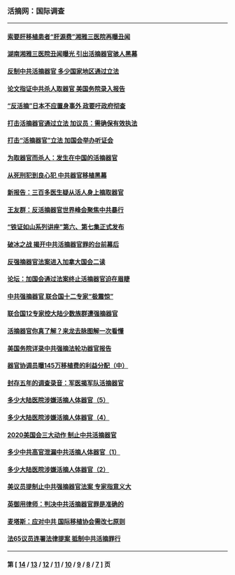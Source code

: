 ### 活摘网：国际调查
---
#### [索要肝移植患者“肝源费”湘雅三医院再曝丑闻](../../pages/nf5947/n14055320.md?10090430) 
#### [湖南湘雅三医院丑闻曝光 引出活摘器官骇人黑幕](../../pages/nf5947/n14051847.md?10090430) 
#### [反制中共活摘器官 多少国家地区通过立法](../../pages/nf5947/n14009863.md?10090430) 
#### [论文指证中共杀人取器官 美国务院录入报告](../../pages/nf5947/n13999890.md?10090430) 
#### [“反活摘”日本不应置身事外 政要吁政府彻查](../../pages/nf5947/n13971188.md?10090430) 
#### [打击活摘器官通过立法 加议员：需确保有效执法](../../pages/nf5947/n13886356.md?10090430) 
#### [打击“活摘器官”立法 加国会举办听证会](../../pages/nf5947/n13869362.md?10090430) 
#### [为取器官而杀人：发生在中国的活摘器官](../../pages/nf5947/n13794731.md?10090430) 
#### [从死刑犯到良心犯 中共器官移植黑幕](../../pages/nf5947/n13764669.md?10090430) 
#### [新报告：三百多医生疑从活人身上摘取器官](../../pages/nf5947/n13703044.md?10090430) 
#### [王友群：反活摘器官世界峰会聚焦中共暴行](../../pages/nf5947/n13250738.md?10090430) 
#### [“铁证如山系列讲座”第六、第七集正式发布](../../pages/nf5947/n13106287.md?10090430) 
#### [破冰之战 揭开中共活摘器官罪的台前幕后](../../pages/nf5947/n13082457.md?10090430) 
#### [反强摘器官法案进入加拿大国会二读](../../pages/nf5947/n13033450.md?10090430) 
#### [论坛：加国会通过法案终止活摘器官迫在眉睫](../../pages/nf5947/n13029839.md?10090430) 
#### [中共强摘器官 联合国十二专家“极震惊”](../../pages/nf5947/n13024313.md?10090430) 
#### [联合国12专家控大陆少数族群遭强摘器官](../../pages/nf5947/n13023877.md?10090430) 
#### [活摘器官你真了解？来龙去脉图解一次看懂](../../pages/nf5947/n13013820.md?10090430) 
#### [美国务院详录中共强摘法轮功器官报告](../../pages/nf5947/n12944519.md?10090430) 
#### [器官协调员曝145万移植费的利益分配（中）](../../pages/nf5947/n12894547.md?10090430) 
#### [封存五年的调查录音：军医揭军队活摘器官](../../pages/nf5947/n12798692.md?10090430) 
#### [多少大陆医院涉嫌活摘人体器官（5）](../../pages/nf5947/n12768383.md?10090430) 
#### [多少大陆医院涉嫌活摘人体器官（4）](../../pages/nf5947/n12664434.md?10090430) 
#### [2020美国会三大动作 制止中共活摘器官](../../pages/nf5947/n12682004.md?10090430) 
#### [多少中共高官泄漏中共活摘人体器官（1）](../../pages/nf5947/n12671234.md?10090430) 
#### [多少大陆医院涉嫌活摘人体器官（2）](../../pages/nf5947/n12655589.md?10090430) 
#### [美议员提制止中共强摘器官法案 专家指意义大](../../pages/nf5947/n12630561.md?10090430) 
#### [英御用律师：判决中共活摘器官罪是准确的](../../pages/nf5947/n12580740.md?10090430) 
#### [麦塔斯：应对中共 国际移植协会需改七原则](../../pages/nf5947/n12514711.md?10090430) 
#### [法65议员连署法律提案 抵制中共活摘罪行](../../pages/nf5947/n12437047.md?10090430) 

---
#### 第 [ [14](./14.md?10090430) / [13](./13.md?10090430) / [12](./12.md?10090430) / [11](./11.md?10090430) / [10](./10.md?10090430) / [9](./9.md?10090430) / [8](./8.md?10090430) / [7](./7.md?10090430) ] 页
